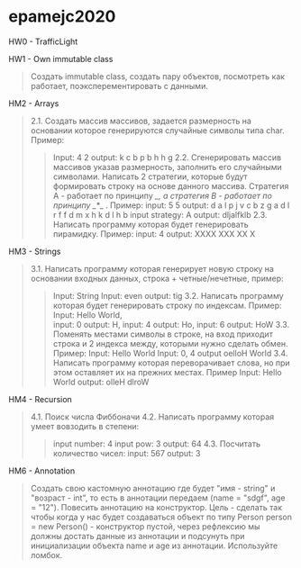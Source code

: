 # epamejc2020
HW0 - TrafficLight

HW1 - Own immutable class
> Создать immutable class, создать пару объектов, посмотреть как работает, поэксперементировать с данными.

HM2 - Arrays 
> 2.1. Создать массив массивов, задается размерность на основании которое генерируются случайные символы типа char. Пример:
> > Input: 4 2
> > output:
> > k c 
> > b p 
> > b h 
> > h g 
> 2.2. Сгенерировать массив массивов указав размерность, заполнить его случайными символами. Написать 2 стратегии, которые будут формировать строку на основе данного массива. Стратегия А - работает по принципу *_*_*, а стратегия B - работает по принципу _*_*_ . Пример:
> > input: 5 5
> > output: 
> > d a l p j 
> > v c b z g 
> > a d l r f 
> > f d m x h 
> > k d l h b 
> > input strategy: A
> > output: dljalfklb
> 2.3. Написать программу которая будет генерировать пирамидку. Пример:
> > input: 4
> > output: 
> > XXXX
> > XXX
> > XX
> > X

HM3 - Strings
> 3.1. Написать программу которая генерирует новую строку на основании входных данных, строка + четные/нечетные, пример:
> > Input: String        Input: even        output: tig
> 3.2. Написать программу которая будет генерировать строку по индексам. Пример:
> > Input: Hello World,     
> > input: 0  output: H, 
> > input: 4  output: Ho, 
> > input: 6 output: HoW
> 3.3. Поменять местами символы в строке, на вход приходит строка и 2 индекса между, которыми нужно сделать обмен. Пример:
> > Input: Hello World
> > Input: 0, 4
> > output oelloH World
> 3.4. Написать программу которая переворачивает слова, но при этом оставляет их на прежних местах. Пример
> > Input: Hello World
> > output: olleH dlroW

HM4 - Recursion
> 4.1. Поиск числа Фиббоначи
> 4.2. Написать программу которая умеет вовзодить в степени:
> > input number: 4
> > input pow: 3
> > output: 64
> 4.3.  Посчитать количество чисел:
> > input: 567
> > output: 3

HM6 - Annotation
> Создать свою кастомную аннотацию где будет "имя - string" и "возраст - int", то есть в аннотации передаем (name = "sdgf", age = "12"). 
> Повесить аннотацию на конструктор. 
> Цель - сделать так чтобы когда у нас будет создаваться объект по типу Person person = new Person() - конструктор пустой, 
> через рефлексию мы должны достать данные из аннотации и подсунуть при инициализации объекта name и age из аннотации. Используйте ломбок.